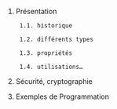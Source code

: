 
1. Présentation

		1.1. historique

		1.2. différents types

		1.3. propriétés

		1.4. utilisations…

2. Sécurité, cryptographie

3. Exemples de Programmation

